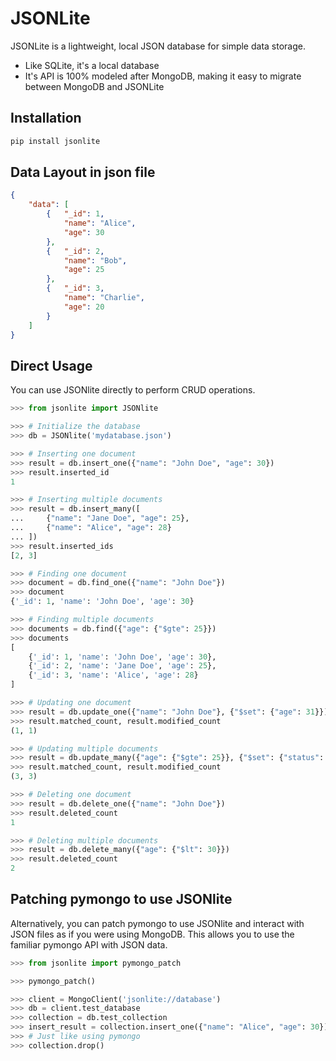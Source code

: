 # JSONLite

JSONLite is a lightweight, local JSON database for simple data storage.

- Like SQLite, it's a local database
- It's API is 100% modeled after MongoDB, making it easy to migrate between MongoDB and JSONLite

## Installation

```sh
pip install jsonlite
```

## Data Layout in json file

```json
{
    "data": [
        {   "_id": 1,
            "name": "Alice",
            "age": 30
        },
        {   "_id": 2,
            "name": "Bob",
            "age": 25
        },
        {   "_id": 3,
            "name": "Charlie",
            "age": 20
        }
    ]
}
```

## Direct Usage

You can use JSONlite directly to perform CRUD operations.


```python
>>> from jsonlite import JSONlite

>>> # Initialize the database
>>> db = JSONlite('mydatabase.json')

>>> # Inserting one document
>>> result = db.insert_one({"name": "John Doe", "age": 30})
>>> result.inserted_id
1

>>> # Inserting multiple documents
>>> result = db.insert_many([
...     {"name": "Jane Doe", "age": 25},
...     {"name": "Alice", "age": 28}
... ])
>>> result.inserted_ids
[2, 3]

>>> # Finding one document
>>> document = db.find_one({"name": "John Doe"})
>>> document
{'_id': 1, 'name': 'John Doe', 'age': 30}

>>> # Finding multiple documents
>>> documents = db.find({"age": {"$gte": 25}})
>>> documents
[
    {'_id': 1, 'name': 'John Doe', 'age': 30},
    {'_id': 2, 'name': 'Jane Doe', 'age': 25},
    {'_id': 3, 'name': 'Alice', 'age': 28}
]

>>> # Updating one document
>>> result = db.update_one({"name": "John Doe"}, {"$set": {"age": 31}})
>>> result.matched_count, result.modified_count
(1, 1)

>>> # Updating multiple documents
>>> result = db.update_many({"age": {"$gte": 25}}, {"$set": {"status": "active"}})
>>> result.matched_count, result.modified_count
(3, 3)

>>> # Deleting one document
>>> result = db.delete_one({"name": "John Doe"})
>>> result.deleted_count
1

>>> # Deleting multiple documents
>>> result = db.delete_many({"age": {"$lt": 30}})
>>> result.deleted_count
2
```

## Patching pymongo to use JSONlite
Alternatively, you can patch pymongo to use JSONlite and interact with JSON files as if you were using MongoDB. This allows you to use the familiar pymongo API with JSON data.

```python
>>> from jsonlite import pymongo_patch

>>> pymongo_patch()

>>> client = MongoClient('jsonlite://database')
>>> db = client.test_database
>>> collection = db.test_collection
>>> insert_result = collection.insert_one({"name": "Alice", "age": 30})
>>> # Just like using pymongo
>>> collection.drop()
```
